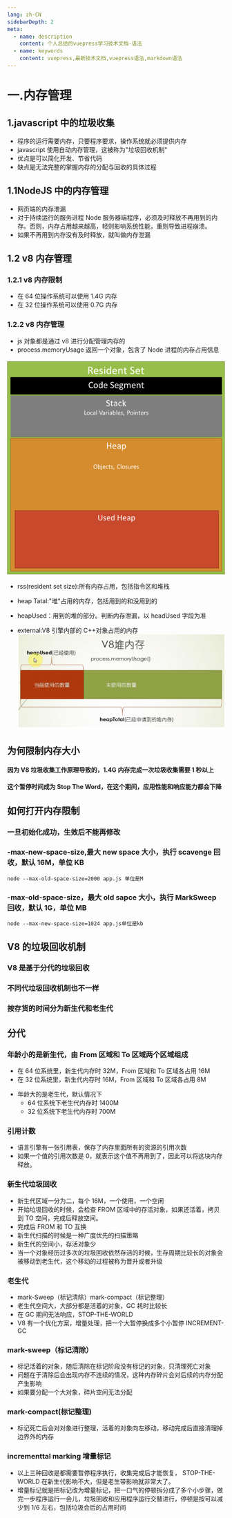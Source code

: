 ```yaml
---
lang: zh-CN
sidebarDepth: 2
meta:
  - name: description
    content: 个人总结的vuepress学习技术文档-语法
  - name: keywords
    content: vuepress,最新技术文档,vuepress语法,markdown语法
---
```


# 一.内存管理

## 1.javascript 中的垃圾收集

- 程序的运行需要内存，只要程序要求，操作系统就必须提供内存
- javascript 使用自动内存管理，这被称为"垃圾回收机制"
- 优点是可以简化开发、节省代码
- 缺点是无法完整的掌握内存的分配与回收的具体过程

## 1.1NodeJS 中的内存管理

- 网页端的内存泄漏
- 对于持续运行的服务进程 Node 服务器端程序，必须及时释放不再用到的内存。否则，内存占用越来越高，轻则影响系统性能，重则导致进程崩溃。
- 如果不再用到内存没有及时释放，就叫做内存泄漏

## 1.2 v8 内存管理

### 1.2.1 v8 内存限制

- 在 64 位操作系统可以使用 1.4G 内存
- 在 32 位操作系统可以使用 0.7G 内存

### 1.2.2 v8 内存管理

- js 对象都是通过 v8 进行分配管理内存的
- process.memoryUsage 返回一个对象，包含了 Node 进程的内存占用信息

![](./node_memory.png)

- rss(resident set size):所有内存占用，包括指令区和堆栈

* heap Tatal:"堆"占用的内存，包括用到的和没用到的
* heapUsed：用到的堆的部分。判断内存泄漏，以 headUsed 字段为准

* external:V8 引擎内部的 C++对象占用的内存
  ![](./2.png)

## 为何限制内存大小

#### 因为 V8 垃圾收集工作原理导致的，1.4G 内存完成一次垃圾收集需要 1 秒以上

#### 这个暂停时间成为 Stop The Word，在这个期间，应用性能和响应能力都会下降

## 如何打开内存限制

### 一旦初始化成功，生效后不能再修改

### -max-new-space-size,最大 new space 大小，执行 scavenge 回收，默认 16M，单位 KB

```
node --max-old-space-size=2000 app.js 单位是M
```

### -max-old-space-size，最大 old sapce 大小，执行 MarkSweep 回收，默认 1G，单位 MB

```
node --max-new-space-size=1024 app.js单位是kb
```

## V8 的垃圾回收机制

### V8 是基于分代的垃圾回收

### 不同代垃圾回收机制也不一样

### 按存货的时间分为新生代和老生代

## 分代

### 年龄小的是新生代，由 From 区域和 To 区域两个区域组成

- 在 64 位系统里，新生代内存时 32M，From 区域和 To 区域各占用 16M
- 在 32 位系统里，新生代内存时 16M，From 区域和 To 区域各占用 8M

* 年龄大的是老生代，默认情况下
  - 64 位系统下老生代内存时 1400M
  - 32 位系统下老生代内存时 700M

### 引用计数

- 语言引擎有一张引用表，保存了内存里面所有的资源的引用次数
- 如果一个值的引用次数是 0，就表示这个值不再用到了，因此可以将这块内存释放。

### 新生代垃圾回收

- 新生代区域一分为二，每个 16M，一个使用，一个空闲
- 开始垃圾回收的时候，会检查 FROM 区域中的存活对象，如果还活着，拷贝到 TO 空间，完成后释放空间。
- 完成后 FROM 和 TO 互换
- 新生代扫描的时候是一种广度优先的扫描策略
- 新生代的空间小，存活对象少
- 当一个对象经历过多次的垃圾回收依然存活的时候，生存周期比较长的对象会被移动到老生代，这个移动的过程被称为晋升或者升级

### 老生代

- mark-Sweep（标记清除）mark-compact（标记整理）
- 老生代空间大，大部分都是活着的对象，GC 耗时比较长
- 在 GC 期间无法响应，STOP-THE-WORLD
- V8 有一个优化方案，增量处理，把一个大暂停换成多个小暂停 INCREMENT-GC

### mark-sweep（标记清除）

- 标记活着的对象，随后清除在标记阶段没有标记的对象，只清理死亡对象
- 问题在于清除后会出现内存不连续的情况，这种内存碎片会对后续的内存分配产生影响
- 如果要分配一个大对象，碎片空间无法分配

### mark-compact(标记整理)

- 标记死亡后会对对象进行整理，活着的对象向左移动，移动完成后直接清理掉边界外的内存

### incrementtal marking 增量标记

- 以上三种回收是都需要暂停程序执行，收集完成后才能恢复， STOP-THE-WORLD 在新生代影响不大，但是老生带影响就非常大了。
- 增量标记就是把标记改为增量标记，把一口气的停顿拆分成了多个小步骤，做完一步程序运行一会儿，垃圾回收和应用程序运行交替进行，停顿是按可以减少到 1/6 左右，包括垃圾会后的占用时间
